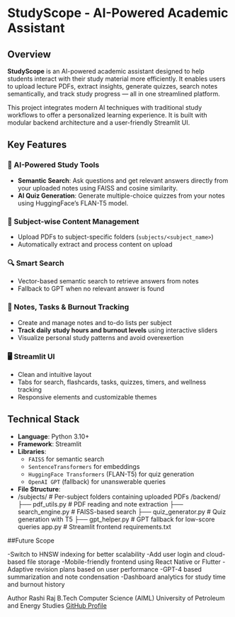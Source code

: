 # StudyScope - AI-Powered Academic Assistant

## Overview
**StudyScope** is an AI-powered academic assistant designed to help students interact with their study material more efficiently. It enables users to upload lecture PDFs, extract insights, generate quizzes, search notes semantically, and track study progress — all in one streamlined platform.

This project integrates modern AI techniques with traditional study workflows to offer a personalized learning experience. It is built with modular backend architecture and a user-friendly Streamlit UI.

## Key Features

### 🧠 AI-Powered Study Tools
- **Semantic Search**: Ask questions and get relevant answers directly from your uploaded notes using FAISS and cosine similarity.
- **AI Quiz Generation**: Generate multiple-choice quizzes from your notes using HuggingFace’s FLAN-T5 model.

### 📂 Subject-wise Content Management
- Upload PDFs to subject-specific folders (`subjects/<subject_name>`)
- Automatically extract and process content on upload

### 🔍 Smart Search
- Vector-based semantic search to retrieve answers from notes
- Fallback to GPT when no relevant answer is found

### 🧾 Notes, Tasks & Burnout Tracking
- Create and manage notes and to-do lists per subject
- **Track daily study hours and burnout levels** using interactive sliders
- Visualize personal study patterns and avoid overexertion

### 🖥️ Streamlit UI
- Clean and intuitive layout
- Tabs for search, flashcards, tasks, quizzes, timers, and wellness tracking
- Responsive elements and customizable themes

## Technical Stack

- **Language**: Python 3.10+
- **Framework**: Streamlit
- **Libraries**: 
  - `FAISS` for semantic search
  - `SentenceTransformers` for embeddings
  - `HuggingFace Transformers` (FLAN-T5) for quiz generation
  - `OpenAI GPT` (fallback) for unanswerable queries
- **File Structure**:
- /subjects/ # Per-subject folders containing uploaded PDFs
/backend/
├── pdf_utils.py # PDF reading and note extraction
├── search_engine.py # FAISS-based search
├── quiz_generator.py # Quiz generation with T5
├── gpt_helper.py # GPT fallback for low-score queries
app.py # Streamlit frontend
requirements.txt

##Future Scope

-Switch to HNSW indexing for better scalability
-Add user login and cloud-based file storage
-Mobile-friendly frontend using React Native or Flutter
-Adaptive revision plans based on user performance
-GPT-4 based summarization and note condensation
-Dashboard analytics for study time and burnout history

Author
Rashi Raj
B.Tech Computer Science (AIML)
University of Petroleum and Energy Studies
[GitHub Profile](https://github.com/rasshhe)


